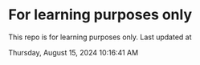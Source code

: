 # For learning purposes only
This repo is for learning purposes only.
Last updated at

Thursday, August 15, 2024 10:16:41 AM


